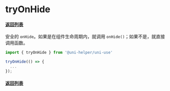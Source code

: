 # tryOnHide

#### [返回列表](../readme.md)

安全的 `onHide`。如果是在组件生命周期内，就调用 `onHide()`；如果不是，就直接调用函数。

```typescript
import { tryOnHide } from '@uni-helper/uni-use'

tryOnHide(() => {
  ...
});
```

#### [返回列表](../readme.md)
